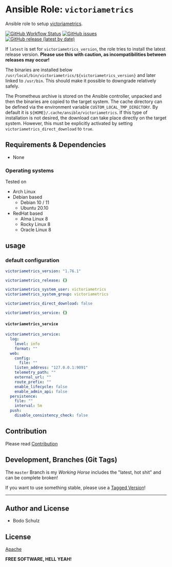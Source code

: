 
# Ansible Role:  `victoriametrics`

Ansible role to setup [victoriametrics](https://github.com/VictoriaMetrics/VictoriaMetrics).


[![GitHub Workflow Status](https://img.shields.io/github/workflow/status/bodsch/ansible-victoriametrics/CI)][ci]
[![GitHub issues](https://img.shields.io/github/issues/bodsch/ansible-victoriametrics)][issues]
[![GitHub release (latest by date)](https://img.shields.io/github/v/release/bodsch/ansible-victoriametrics)][releases]

[ci]: https://github.com/bodsch/ansible-victoriametrics/actions
[issues]: https://github.com/bodsch/ansible-victoriametrics/issues?q=is%3Aopen+is%3Aissue
[releases]: https://github.com/bodsch/ansible-victoriametrics/releases

If `latest` is set for `victoriametrics_version`, the role tries to install the latest release version.
**Please use this with caution, as incompatibilities between releases may occur!**

The binaries are installed below `/usr/local/bin/victoriametrics/${victoriametrics_version}` and later linked to `/usr/bin`.
This should make it possible to downgrade relatively safely.

The Prometheus archive is stored on the Ansible controller, unpacked and then the binaries are copied to the target system.
The cache directory can be defined via the environment variable `CUSTOM_LOCAL_TMP_DIRECTORY`.
By default it is `${HOME}/.cache/ansible/victoriametrics`.
If this type of installation is not desired, the download can take place directly on the target system.
However, this must be explicitly activated by setting `victoriametrics_direct_download` to `true`.


## Requirements & Dependencies

- None

### Operating systems

Tested on

* Arch Linux
* Debian based
    - Debian 10 / 11
    - Ubuntu 20.10
* RedHat based
    - Alma Linux 8
    - Rocky Linux 8
    - Oracle Linux 8

## usage

### default configuration

```yaml
victoriametrics_version: "1.76.1"

victoriametrics_release: {}

victoriametrics_system_user: victoriametrics
victoriametrics_system_group: victoriametrics

victoriametrics_direct_download: false

victoriametrics_service: {}
```

#### `victoriametrics_service`

```yaml
victoriametrics_service:
  log:
    level: info
    format: ""
  web:
    config:
      file: ""
    listen_address: "127.0.0.1:9091"
    telemetry_path: ""
    external_url: ""
    route_prefix: ""
    enable_lifecycle: false
    enable_admin_api: false
  persistence:
    file: ""
    interval: 5m
  push:
    disable_consistency_check: false
```

## Contribution

Please read [Contribution](CONTRIBUTING.md)

## Development,  Branches (Git Tags)

The `master` Branch is my *Working Horse* includes the "latest, hot shit" and can be complete broken!

If you want to use something stable, please use a [Tagged Version](https://gitlab.com/bodsch/ansible-victoriametrics/-/tags)!

---

## Author and License

- Bodo Schulz

## License

[Apache](LICENSE)

**FREE SOFTWARE, HELL YEAH!**
